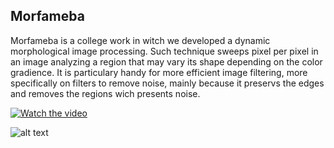 ## Morfameba

Morfameba is a college work in witch we developed a dynamic morphological image processing. Such technique sweeps pixel per pixel in an image analyzing a region that may vary its shape depending on the color gradience. It is particulary handy for more efficient image filtering, more specifically on filters to remove noise, mainly because it preservs the edges and removes the regions wich presents noise.

[![Watch the video](http://i3.ytimg.com/vi/tC2NcXpb2w0/maxresdefault.jpg)](https://www.youtube.com/watch?v=tC2NcXpb2w0)

![alt text](https://github.com/AramisHM/Morfameba/blob/master/doc/gif_demo.gif "Demonstration")
